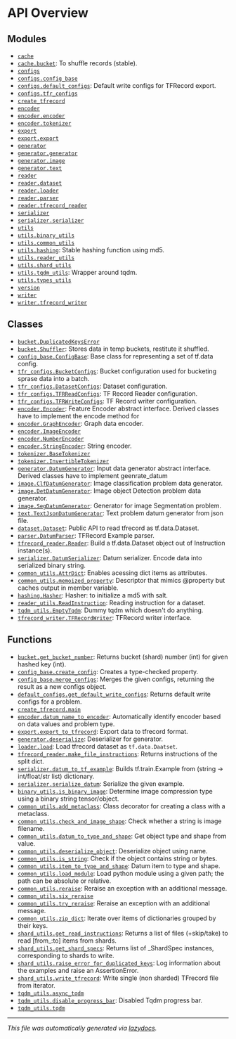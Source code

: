 <!-- markdownlint-disable -->

# API Overview

## Modules

- [`cache`](./cache.md#module-cache)
- [`cache.bucket`](./cache.bucket.md#module-cachebucket): To shuffle records (stable).
- [`configs`](./configs.md#module-configs)
- [`configs.config_base`](./configs.config_base.md#module-configsconfig_base)
- [`configs.default_configs`](./configs.default_configs.md#module-configsdefault_configs): Default write configs for TFRecord export.
- [`configs.tfr_configs`](./configs.tfr_configs.md#module-configstfr_configs)
- [`create_tfrecord`](./create_tfrecord.md#module-create_tfrecord)
- [`encoder`](./encoder.md#module-encoder)
- [`encoder.encoder`](./encoder.encoder.md#module-encoderencoder)
- [`encoder.tokenizer`](./encoder.tokenizer.md#module-encodertokenizer)
- [`export`](./export.md#module-export)
- [`export.export`](./export.export.md#module-exportexport)
- [`generator`](./generator.md#module-generator)
- [`generator.generator`](./generator.generator.md#module-generatorgenerator)
- [`generator.image`](./generator.image.md#module-generatorimage)
- [`generator.text`](./generator.text.md#module-generatortext)
- [`reader`](./reader.md#module-reader)
- [`reader.dataset`](./reader.dataset.md#module-readerdataset)
- [`reader.loader`](./reader.loader.md#module-readerloader)
- [`reader.parser`](./reader.parser.md#module-readerparser)
- [`reader.tfrecord_reader`](./reader.tfrecord_reader.md#module-readertfrecord_reader)
- [`serializer`](./serializer.md#module-serializer)
- [`serializer.serializer`](./serializer.serializer.md#module-serializerserializer)
- [`utils`](./utils.md#module-utils)
- [`utils.binary_utils`](./utils.binary_utils.md#module-utilsbinary_utils)
- [`utils.common_utils`](./utils.common_utils.md#module-utilscommon_utils)
- [`utils.hashing`](./utils.hashing.md#module-utilshashing): Stable hashing function using md5.
- [`utils.reader_utils`](./utils.reader_utils.md#module-utilsreader_utils)
- [`utils.shard_utils`](./utils.shard_utils.md#module-utilsshard_utils)
- [`utils.tqdm_utils`](./utils.tqdm_utils.md#module-utilstqdm_utils): Wrapper around tqdm.
- [`utils.types_utils`](./utils.types_utils.md#module-utilstypes_utils)
- [`version`](./version.md#module-version)
- [`writer`](./writer.md#module-writer)
- [`writer.tfrecord_writer`](./writer.tfrecord_writer.md#module-writertfrecord_writer)

## Classes

- [`bucket.DuplicatedKeysError`](./cache.bucket.md#class-duplicatedkeyserror)
- [`bucket.Shuffler`](./cache.bucket.md#class-shuffler): Stores data in temp buckets, restitute it shuffled.
- [`config_base.ConfigBase`](./configs.config_base.md#class-configbase): Base class for representing a set of tf.data config.
- [`tfr_configs.BucketConfigs`](./configs.tfr_configs.md#class-bucketconfigs): Bucket configuration used for bucketing sprase data into a batch.
- [`tfr_configs.DatasetConfigs`](./configs.tfr_configs.md#class-datasetconfigs): Dataset configuration.
- [`tfr_configs.TFRReadConfigs`](./configs.tfr_configs.md#class-tfrreadconfigs): TF Record Reader configuration.
- [`tfr_configs.TFRWriteConfigs`](./configs.tfr_configs.md#class-tfrwriteconfigs): TF Record writer configuration.
- [`encoder.Encoder`](./encoder.encoder.md#class-encoder): Feature Encoder abstract interface. Derived classes have to implement the encode method for
- [`encoder.GraphEncoder`](./encoder.encoder.md#class-graphencoder): Graph data encoder.
- [`encoder.ImageEncoder`](./encoder.encoder.md#class-imageencoder)
- [`encoder.NumberEncoder`](./encoder.encoder.md#class-numberencoder)
- [`encoder.StringEncoder`](./encoder.encoder.md#class-stringencoder): String encoder.
- [`tokenizer.BaseTokenizer`](./encoder.tokenizer.md#class-basetokenizer)
- [`tokenizer.InvertibleTokenizer`](./encoder.tokenizer.md#class-invertibletokenizer)
- [`generator.DatumGenerator`](./generator.generator.md#class-datumgenerator): Input data generator abstract interface. Derived classes have to implement geenrate_datum
- [`image.ClfDatumGenerator`](./generator.image.md#class-clfdatumgenerator): Image classification problem data generator.
- [`image.DetDatumGenerator`](./generator.image.md#class-detdatumgenerator): Image object Detection problem data generator.
- [`image.SegDatumGenerator`](./generator.image.md#class-segdatumgenerator): Generator for image Segmentation problem.
- [`text.TextJsonDatumGenerator`](./generator.text.md#class-textjsondatumgenerator): Text problem datum generator from json file.
- [`dataset.Dataset`](./reader.dataset.md#class-dataset): Public API to read tfrecord as tf.data.Dataset.
- [`parser.DatumParser`](./reader.parser.md#class-datumparser): TFRecord Example parser.
- [`tfrecord_reader.Reader`](./reader.tfrecord_reader.md#class-reader): Build a tf.data.Dataset object out of Instruction instance(s).
- [`serializer.DatumSerializer`](./serializer.serializer.md#class-datumserializer): Datum serializer. Encode data into serialized binary string.
- [`common_utils.AttrDict`](./utils.common_utils.md#class-attrdict): Enables acessing dict items as attributes.
- [`common_utils.memoized_property`](./utils.common_utils.md#class-memoized_property): Descriptor that mimics @property but caches output in member variable.
- [`hashing.Hasher`](./utils.hashing.md#class-hasher): Hasher: to initialize a md5 with salt.
- [`reader_utils.ReadInstruction`](./utils.reader_utils.md#class-readinstruction): Reading instruction for a dataset.
- [`tqdm_utils.EmptyTqdm`](./utils.tqdm_utils.md#class-emptytqdm): Dummy tqdm which doesn't do anything.
- [`tfrecord_writer.TFRecordWriter`](./writer.tfrecord_writer.md#class-tfrecordwriter): TFRecord writer interface.

## Functions

- [`bucket.get_bucket_number`](./cache.bucket.md#function-get_bucket_number): Returns bucket (shard) number (int) for given hashed key (int).
- [`config_base.create_config`](./configs.config_base.md#function-create_config): Creates a type-checked property.
- [`config_base.merge_configs`](./configs.config_base.md#function-merge_configs): Merges the given configs, returning the result as a new configs object.
- [`default_configs.get_default_write_configs`](./configs.default_configs.md#function-get_default_write_configs): Returns default write configs for a problem.
- [`create_tfrecord.main`](./create_tfrecord.md#function-main)
- [`encoder.datum_name_to_encoder`](./encoder.encoder.md#function-datum_name_to_encoder): Automatically identify encoder based on data values and problem type.
- [`export.export_to_tfrecord`](./export.export.md#function-export_to_tfrecord): Export data to tfrecord format.
- [`generator.deserialize`](./generator.md#function-deserialize): Deserializer for generator.
- [`loader.load`](./reader.loader.md#function-load): Load tfrecord dataset as `tf.data.Daatset`.
- [`tfrecord_reader.make_file_instructions`](./reader.tfrecord_reader.md#function-make_file_instructions): Returns instructions of the split dict.
- [`serializer.datum_to_tf_example`](./serializer.serializer.md#function-datum_to_tf_example): Builds tf.train.Example from (string -> int/float/str list) dictionary.
- [`serializer.serialize_datum`](./serializer.serializer.md#function-serialize_datum): Serialize the given example.
- [`binary_utils.is_binary_image`](./utils.binary_utils.md#function-is_binary_image): Determine image compression type using a binary string tensor/object.
- [`common_utils.add_metaclass`](./utils.common_utils.md#function-add_metaclass): Class decorator for creating a class with a metaclass.
- [`common_utils.check_and_image_shape`](./utils.common_utils.md#function-check_and_image_shape): Check whether a string is image filename.
- [`common_utils.datum_to_type_and_shape`](./utils.common_utils.md#function-datum_to_type_and_shape): Get object type and shape from value.
- [`common_utils.deserialize_object`](./utils.common_utils.md#function-deserialize_object): Deserialize object using name.
- [`common_utils.is_string`](./utils.common_utils.md#function-is_string): Check if the object contains string or bytes.
- [`common_utils.item_to_type_and_shape`](./utils.common_utils.md#function-item_to_type_and_shape): Datum item to type and shape.
- [`common_utils.load_module`](./utils.common_utils.md#function-load_module): Load python module using a given path; the path can be absolute or relative.
- [`common_utils.reraise`](./utils.common_utils.md#function-reraise): Reraise an exception with an additional message.
- [`common_utils.six_reraise`](./utils.common_utils.md#function-six_reraise)
- [`common_utils.try_reraise`](./utils.common_utils.md#function-try_reraise): Reraise an exception with an additional message.
- [`common_utils.zip_dict`](./utils.common_utils.md#function-zip_dict): Iterate over items of dictionaries grouped by their keys.
- [`shard_utils.get_read_instructions`](./utils.shard_utils.md#function-get_read_instructions): Returns a list of files (+skip/take) to read [from_:to] items from shards.
- [`shard_utils.get_shard_specs`](./utils.shard_utils.md#function-get_shard_specs): Returns list of _ShardSpec instances, corresponding to shards to write.
- [`shard_utils.raise_error_for_duplicated_keys`](./utils.shard_utils.md#function-raise_error_for_duplicated_keys): Log information about the examples and raise an AssertionError.
- [`shard_utils.write_tfrecord`](./utils.shard_utils.md#function-write_tfrecord): Write single (non sharded) TFrecord file from iterator.
- [`tqdm_utils.async_tqdm`](./utils.tqdm_utils.md#function-async_tqdm)
- [`tqdm_utils.disable_progress_bar`](./utils.tqdm_utils.md#function-disable_progress_bar): Disabled Tqdm progress bar.
- [`tqdm_utils.tqdm`](./utils.tqdm_utils.md#function-tqdm)


---

_This file was automatically generated via [lazydocs](https://github.com/ml-tooling/lazydocs)._
